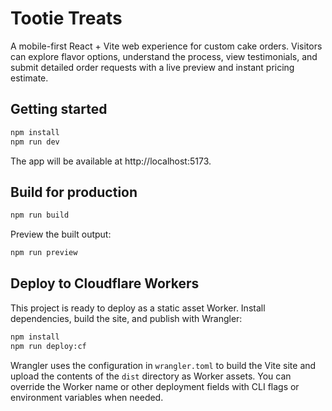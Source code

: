 # Tootie Treats

A mobile-first React + Vite web experience for custom cake orders. Visitors can explore flavor options, understand the process, view testimonials, and submit detailed order requests with a live preview and instant pricing estimate.

## Getting started

```bash
npm install
npm run dev
```

The app will be available at http://localhost:5173.

## Build for production

```bash
npm run build
```

Preview the built output:

```bash
npm run preview
```

## Deploy to Cloudflare Workers

This project is ready to deploy as a static asset Worker. Install dependencies, build the site, and publish with Wrangler:

```bash
npm install
npm run deploy:cf
```

Wrangler uses the configuration in `wrangler.toml` to build the Vite site and upload the contents of the `dist` directory as Worker assets. You can override the Worker name or other deployment fields with CLI flags or environment variables when needed.
